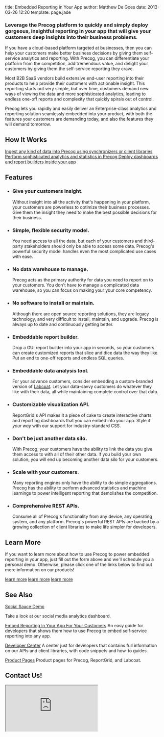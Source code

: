 title: Embedded Reporting in Your App
author: Matthew De Goes
date: 2013-03-26 12:20
template: page.jade

<div class="two-columns">
    <h3>Leverage the Precog platform to quickly and simply deploy gorgeous, insightful reporting in your app that will give your customers deep insights into their business problems.</h3>
    <p>If you have a cloud-based platform targeted at businesses, then you can help your customers make better business decisions by giving them self-service analytics and reporting. With Precog, you can differentiate your platform from the competition, add tremendous value, and delight your customers by giving them the self-service reporting they crave.</p>
    <p>Most B2B SaaS vendors build extensive end-user reporting into their products to help provide their customers with actionable insight. This reporting starts out very simple, but over time, customers demand new ways of viewing the data and more sophisticated analytics, leading to endless one-off reports and complexity that quickly spirals out of control.</p>
    <p>Precog lets you rapidly and easily deliver an Enterprise-class analytics and reporting solution seamlessly embedded into your product, with both the features your customers are demanding today, and also the features they will demand tomorrow.</p>
    <h2>How It Works</h2>
    <div id="interactive-diagram-er">
        <a href="#" class="tooltip">
            <span>Ingest any kind of data into Precog using synchronizers or client libraries</span>
        </a>
        <a href="#" class="tooltip">
            <span>Perform sophisticated analytics and statistics in Precog</span>
        </a>
        <a href="#" class="tooltip">
            <span>Deploy dashboards and report builders inside your app</span>
        </a>
    </div>
    <h2>Features</h2>
    <ul class="two-column-list">
        <li>
            <h3>Give your customers insight.</h3>
            <p>Without insight into all the activity that's happening in your platform, your customers are powerless to optimize their business processes. Give them the insight they need to make the best possible decisions for their business.</p>
        </li>
        <li>
            <h3>Simple, flexible security model.</h3>
            <p>You need access to all the data, but each of your customers and third-party stakeholders should only be able to access some data. Precog's powerful security model handles even the most complicated use cases with ease.</p>
        </li>
        <li>
            <h3>No data warehouse to manage.</h3>
            <p>Precog acts as the primary authority for data you need to report on to your customers. You don't have to manage a complicated data warehouse, so you can focus on making your your core competency.</p>
        </li>
        <li>
            <h3>No software to install or maintain.</h3>
            <p>Although there are open source reporting solutions, they are legacy technology, and very difficult to install, maintain, and upgrade. Precog is always up to date and continuously getting better.</p>
        </li>
        <li>
            <h3>Embeddable report builder.</h3>
            <p>Drop a GUI report builder into your app in seconds, so your customers can create customized reports that slice and dice data the way they like. Put an end to one-off reports and endless SQL queries.</p>
        </li>
        <li>
            <h3>Embeddable data analysis tool.</h3>
            <p>For your advance customers, consider embedding a custom-branded version of <a href="/products/labcoat/">Labcoat</a>. Let your data-savvy customers do whatever they like with their data, all while maintaining complete control over that data.</p>
        </li>
        <li>
            <h3>Customizable visualization API.</h3>
            <p>ReportGrid's API makes it a piece of cake to create interactive charts and reporting dashboards that you can embed into your app. Style it <em>your way</em> with our support for industry-standard CSS.</p>
        </li>
        <li>
            <h3>Don't be just another data silo.</h3>
            <p>With Precog, your customers have the ability to link the data you give them access to with all of their other data. If you build your own solution, you will end up becoming another data silo for your customers.</p>
        </li>
        <li>
            <h3>Scale with your customers.</h3>
            <p>Many reporting engines only have the ability to do simple aggregations. Precog has the ability to perform advanced statistics and machine learnings to power intelligent reporting that demolishes the competition.</p>
        </li>
        <li>
            <h3>Comprehensive REST APIs.</h3>
            <p>Consume all of Precog's functionality from any device, any operating system, and any platform. Precog's powerful REST APIs are backed by a growing collection of client libraries to make life simpler for developers.</p>
        </li>
    </ul>
    <div class="clear-left"></div>
    <h2>Learn More</h2>
    <p>If you want to learn more about how to use Precog to power embedded reporting in your app, just fill out the form above and we'll schedule you a personal demo. Otherwise, please click one of the links below to find out more information on our products!</p>
    <div id="products-links">
        <a class="product-link-precog" href="/products/precog/" target="_blank"><span>learn more</span></a>
        <a class="product-link-labcoat"  href="/products/labcoat/" target="_blank"><span>learn more</span></a>
        <a class="product-link-reportgrid"  href="/products/reportgrid/" target="_blank"><span>learn more</span></a>
    </div>
</div>
<div class="two-columns-end">
    <div class="dark-background">
        <h2>See Also</h2>
        <div class="resource-items">
            <a class="medium-button red-background" href="http://www2.precog.com/socialsaucedashboard" target="_blank">Social Sauce Demo</a>
            <p>Take a look at our social media analytics dashboard.</p>
            <p><a href="/developers/">Embed Reporting In Your App For Your Customers</a> An easy guide for developers that shows them how to use Precog to embed self-service reporting into any app.</p>
            <p><a href="/developers/">Developer Center</a> A center just for developers that contains full information on our APIs and client libraries, with code snippets and how-to guides.</p>
            <p><a href="/products/">Product Pages</a> Product pages for Precog, ReportGrid, and Labcoat.</p>
        </div>
        <h2>Contact Us!</h2>
        <div class="form-iframe">
            <iframe src="http://www2.precog.com/l/17892/2012-12-05/66x2"></iframe>
        </div>
    </div>
</div>
<div class="clear-left"></div>
</div>